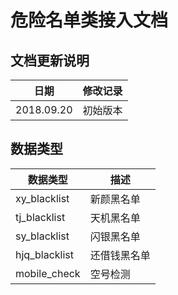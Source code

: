 # 危险名单类接入文档

## 文档更新说明

| 日期 | 修改记录 |
| -------- | -------- |
| 2018.09.20 | 初始版本 |

## 数据类型
| 数据类型 | 描述 |
| -- | -- |
| xy_blacklist | 新颜黑名单 |
| tj_blacklist | 天机黑名单 |
| sy_blacklist | 闪银黑名单 |
| hjq_blacklist | 还借钱黑名单 |
| mobile_check | 空号检测 |